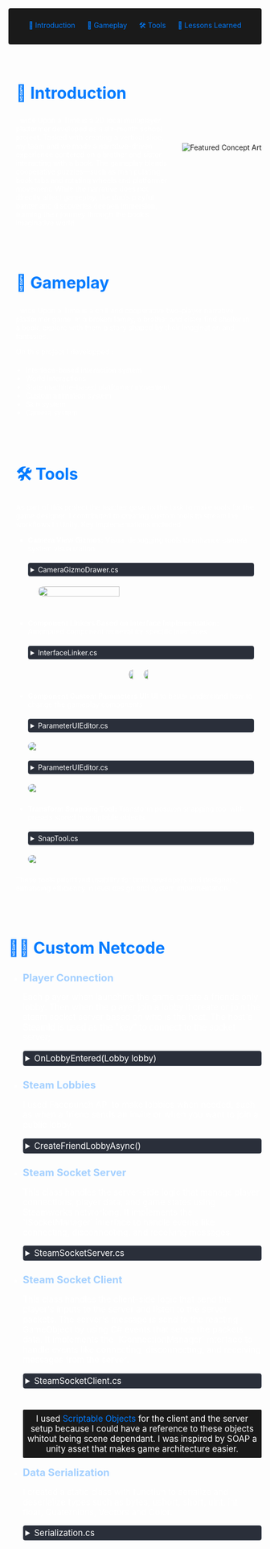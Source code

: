 <!-- Summary Section with Navigation -->

<div style="background:rgb(26, 26, 26); padding: 1.5rem; margin-bottom: 2rem; border-radius: 4px; text-align: center;">
<a href="#introduction" style="color: #007bff; text-decoration: none; margin: 0 10px;">🌟 Introduction </a>
<a href="#game" style="color: #007bff; text-decoration: none; margin: 0 10px;">👾 Gameplay </a>
<a href="#tools" style="color: #007bff; text-decoration: none; margin: 0 10px;">🛠️ Tools </a>
<a href="#lesson" style="color: #007bff; text-decoration: none; margin: 0 10px;">📌 Lessons Learned </a>

</div>

<!-- Main Content with Anchor -->
<div id="introduction" style="display: flex; align-items: center; margin: 2rem 0;">
    <div style="flex: 1; padding: 0 15px; color: #fff;">
        <h2 style="font-size: 2rem; color: #007bff;">🌟 Introduction</h2>
        <p>
            Twice Upon a Time is a 2D local multiplayer platformer developed as a six-month school project. Tasked with creating a vertical slice, my team and we made a narrative-driven experience centered on a brother and sister interacting with a book. The gameplay blends cooperative puzzles—such as manipulating book tabs and rotating wheels and platformer movement. While the narrative does not directly affect gameplay, the duo’s playful banter and discoveries deepen immersion, framing their journey through the book’s imaginative world.
        </p>
    </div>
    <img src="https://i.imgur.com/dNOutQa.png" 
         alt="Featured Concept Art" 
         style="margin-left: 12px;">
</div>


<div id="game" style="display: flex; align-items: center; margin: 2rem 0;">
    <div style="flex: 1; padding: 0 15px; color: #fff;">
        <h2 style="font-size: 2rem; color: #007bff;">👾 Gameplay</h2>
        <p>
            Twice Upon a Time is a chill and cooperative two-player narrative platformer game.
            In a broken family, a brother and sister find shelter in a book, explore with them a story shaped by their imagination and fantasies.
        </p>
        <p>
            <p style="margin-bottom: 1.2rem;">
                 On this project I developped :
            <ul style="margin-top: 0.5rem; padding-left: 1.2rem;">
            <li>Interface-based interaction system</li>
            <li>World interactions</li>
            <li>State machine-based platformer movement</li>
            <li>Custom animation system</li>
            <li>Skin system </li>
            <li>Camera system</li>
        </ul>
        </p>
    </div>
</div>


<div id="tools" style="display: flex; align-items: center; margin: 2rem 0;">
    <div style="flex: 1; padding: 0 15px; color: #fff;">
        <h2 style="font-size: 2rem; color: #007bff;">🛠️ Tools</h2>
        <p>
            As part of this project the teacher gave us the task to make tools for the game designer. I contributed to creating custom tools to streamline workflows in Unity. Key implementations included:
        </p>
        <ul style="margin-top: 0.5rem;">
            <li style="margin-bottom: 1.5rem;">
                <div style="display: flex; flex-direction: column; gap: 10px;">
                    <div>
                        <strong>Camera View Gizmos:</strong> Visual debugging tools to enhance camera system visualization
                    </div>
                    <details style="margin: 10px 0; border: 1px solid #3d4450; border-radius: 4px;">
                        <summary style="cursor: pointer; padding: 4px; background-color: #2a2f3a; color: #fff;">
                            CameraGizmoDrawer.cs
                        </summary>
                        <div style="background-color: #1a1a1a; border-radius: 0 0 4px 4px;">
<div>

    [ExecuteInEditMode]
    public class CameraGizmoDrawer : MonoBehaviour {
        public Color frustumColor = Color.cyan;
        public float size = 0.3f;
        
        void OnDrawGizmos() {
            Gizmos.color = frustumColor;
            Gizmos.matrix = transform.localToWorldMatrix;
            Gizmos.DrawFrustum(Vector3.zero, 60f, size, 0.1f, 1f);
        }
    }

</div>
                        </div>
                    </details>
                    <img src="https://i.imgur.com/wylx2ky.jpeg" 
                         style="float: right; margin: 0 0 20px 20px; width: 60%; height: 60%; border-radius: 10px;">
                </div>
            </li>
            <li style="margin-bottom: 1.5rem;">
                <div style="display: flex; flex-direction: column; gap: 10px;">
                    <div>
                        <strong>Component Linkers Based on Interface Implementation:</strong> Automated component retrieval for specific interfaces
                    </div>
                    <details style="margin: 10px 0; border: 1px solid #3d4450; border-radius: 4px;">
                        <summary style="cursor: pointer; padding: 4px; background-color: #2a2f3a; color: #fff;">
                            InterfaceLinker.cs
                        </summary>
                        <div style="background-color: #1a1a1a; border-radius: 0 0 4px 4px;">
<div>

    public static class InterfaceLinker {
        public static T FindInterface<T>() where T : class {
            MonoBehaviour[] allObjects = Object.FindObjectsOfType<MonoBehaviour>();
            foreach(MonoBehaviour obj in allObjects) {
                if(obj is T interfaceObj) {
                    return interfaceObj as T;
                }
            }
            return null;
        }
    }

</div>
                        </div>
                    </details>
                    <div style="display: flex; gap: 10px; margin: auto;">
                        <img src="https://i.imgur.com/KwcJC4U.jpeg" style="width: 45%; height: auto; border-radius: 12px;">
                        <img src="https://i.imgur.com/Qksykf1.jpeg" style="width: 45%; height: auto; border-radius: 12px;">
                    </div>
                </div>
            </li>
            <li style="margin-bottom: 1.5rem;">
                <div style="display: flex; flex-direction: column; gap: 10px;">
                    <div>
                        <strong>Component Custom Parameters UI:</strong> UI to better understand how to change the gameplay components
                    </div>
                    <details style="margin: 10px 0; border: 1px solid #3d4450; border-radius: 4px;">
                        <summary style="cursor: pointer; padding: 4px; background-color: #2a2f3a; color: #fff;">
                            ParameterUIEditor.cs
                        </summary>
                        <div style="background-color: #1a1a1a; border-radius: 0 0 4px 4px;">
<div>

    [CustomEditor(typeof(GameComponent))]
    public class ParameterUIEditor : Editor {
        public override void OnInspectorGUI() {
            serializedObject.Update();
            
            EditorGUILayout.LabelField("Custom Parameters", EditorStyles.boldLabel);
            EditorGUILayout.PropertyField(serializedObject.FindProperty("damage"));
            EditorGUILayout.PropertyField(serializedObject.FindProperty("cooldown"));
            
            serializedObject.ApplyModifiedProperties();
        }
    }

</div>
                        </div>
                    </details>
                    <img src="https://i.imgur.com/6Q3vO5Z.gif" style="max-width: 100%; border-radius: 12px;">
                    <details style="margin: 10px 0; border: 1px solid #3d4450; border-radius: 4px;">
                        <summary style="cursor: pointer; padding: 4px; background-color: #2a2f3a; color: #fff;">
                            ParameterUIEditor.cs
                        </summary>
                        <div style="background-color: #1a1a1a; border-radius: 0 0 4px 4px;">
<div>

    [CustomEditor(typeof(GameComponent))]
    public class ParameterUIEditor : Editor {
        public override void OnInspectorGUI() {
            serializedObject.Update();
            
            EditorGUILayout.LabelField("Custom Parameters", EditorStyles.boldLabel);
            EditorGUILayout.PropertyField(serializedObject.FindProperty("damage"));
            EditorGUILayout.PropertyField(serializedObject.FindProperty("cooldown"));
            
            serializedObject.ApplyModifiedProperties();
        }
    }

</div>
                        </div>
                    </details>
                    <img src="https://i.imgur.com/udv03C5.gif" style="max-width: 100%; border-radius: 12px;">
                </div>
            </li>
            <li style="margin-bottom: 1.5rem;">
                <div style="display: flex; flex-direction: column; gap: 10px;">
                    <div>
                        <strong>Transform Snapping Tool:</strong> Transform position snapping tool with presets stored in scriptable objects
                    </div>
                    <details style="margin: 10px 0; border: 1px solid #3d4450; border-radius: 4px;">
                        <summary style="cursor: pointer; padding: 4px; background-color: #2a2f3a; color: #fff;">
                            SnapTool.cs
                        </summary>
                        <div style="background-color: #1a1a1a; border-radius: 0 0 4px 4px;">
<div>

    public class SnapTool : MonoBehaviour {
        public SnapPreset preset;
        
        public void SnapTransform() {
            transform.position = preset.RoundToGrid(transform.position);
        }
    }
    
    [CreateAssetMenu]
    public class SnapPreset : ScriptableObject {
        public float gridSize = 1f;
        
        public Vector3 RoundToGrid(Vector3 input) {
            return new Vector3(
                Mathf.Round(input.x / gridSize) * gridSize,
                Mathf.Round(input.y / gridSize) * gridSize,
                Mathf.Round(input.z / gridSize) * gridSize
            );
        }
    }

</div>
                        </div>
                    </details>
                    <img src="https://i.imgur.com/mdIcTNo.gif" style="max-width: 100%; border-radius: 12px;">
                </div>
            </li>
        </ul>
        <p>
            These tools prioritized usability for both developers and designers, enhancing efficiency in level design and system implementation.
        </p>
    </div>
</div>


<div id="network" style="display: flex; align-items: center; margin: 2rem 0;">
    <div style="flex: 1; color: #fff;">
        <h2 style="font-size: 2rem; color: #007bff;">👨‍💻 Custom Netcode</h2>
        <ul style="font-size: 120%;">
        <li style= "padding-bottom: 15px">
                <span style="color:rgb(164, 208, 255); font-weight: bold;  font-size: 120%">Player Connection</span>
                <p>
                    Each player when launching the game create a friends only lobby. Then when the player join a lobby it create or join the steam socket server based on who is the host. The host's SteamId is used as the "key" to connect to the socket server;
                </p>
                    <details style="margin: 10px 0; border: 1px solid #3d4450; border-radius: 4px;">
        <summary style="cursor: pointer; padding: 4px; background-color: #2a2f3a; color: #fff;">
            OnLobbyEntered(Lobby lobby)
        </summary>
        <div style="background-color: #1a1a1a; border-radius: 0 0 4px 4px;">
<div>

    private void OnLobbyEntered(Lobby lobby)
    {
        "Lobby Entered".Log();
        if (connectionManager != null)
        {
            connectionManager.Close();
        }

        if (socketManager != null)
        {
            socketManager.Close();
        }

        currentLobby = lobby;

        if (lobby.Owner.Id == SteamClient.SteamId)
        {
            socketManager = SteamNetworkingSockets.CreateRelaySocket(0, server);
            server.ResetPlayers();
        }
        connectionManager = SteamNetworkingSockets.ConnectRelay(lobby.Owner.Id, 0, client);
    }

</div>
                </details>
            </li>
            <li style= "padding-bottom: 15px">
                <span style="color:rgb(164, 208, 255); font-weight: bold;  font-size: 120%">Steam Lobbies</span>
                <p>
                    I used Facepunch API to make lobbies when needed, such as when a friend sends an invite or when you want to join a public lobby.
                </p>
                    <details style="margin: 10px 0; border: 1px solid #3d4450; border-radius: 4px;">
        <summary style="cursor: pointer; padding: 4px; background-color: #2a2f3a; color: #fff;">
            CreateFriendLobbyAsync()
        </summary>
        <div style="background-color: #1a1a1a; border-radius: 0 0 4px 4px;">
<div>

    public async void CreateFriendLobbyAsync()
    {
        try
        {
            var createLobbyResult = await SteamMatchmaking.CreateLobbyAsync(maxPlayer);
            if (createLobbyResult.HasValue)
            {
                currentLobby = createLobbyResult.Value;

                currentLobby.SetFriendsOnly();
                currentLobby.SetJoinable(true);
            }
            else
            {
                Debug.LogError("Failed to create lobby.");
            }
        }
        catch (System.Exception ex)
        {
            Debug.LogError($"Error creating lobby: {ex.Message}");
        }
    }

</div>
                </details>
            </li>
            <li style= "padding-bottom: 15px">
    <span style="color:rgb(164, 208, 255); font-weight: bold;  font-size: 120%">Steam Socket Server</span>
    <p>
        This class handles the server-side logic that manage player connections, player data, and game states using Steamworks networking. It implements the `ISocketManager` interface to handle events like connecting, disconnecting, and receiving messages.
    </p>
    <details style="margin: 10px 0; border: 1px solid #3d4450; border-radius: 4px;">
        <summary style="cursor: pointer; padding: 4px; background-color: #2a2f3a; color: #fff;">
            SteamSocketServer.cs
        </summary>
        <div style="background-color: #1a1a1a; border-radius: 0 0 4px 4px;">
<div>

    [CreateAssetMenu(fileName = "SteamSocketServer", menuName = "ScriptableObjects/SteamSocketServer", order = 1)]
    public class SteamSocketServer : ScriptableObject, ISocketManager
    {
        [SerializeField] float waitBeforeStart = 3f;
        static int globalPlayerCount = 0;
        Awaitable waitBegin = null;

        static Dictionary&lt;Connection, PlayerData&gt; players = new();

        public void ResetPlayers()
        {
            players.Clear();
        }

        public void OnConnecting(Connection connection, ConnectionInfo info)
        {
            connection.Accept();
            "Client Try To Connect".Log();
        }

        public void OnConnected(Connection connection, ConnectionInfo info)
        {
            "Client is Connected".Log();

            PlayerData playerData = new PlayerData();
            playerData.connection = connection;
            playerData.steamId = info.Identity.SteamId;
            playerData.playerNum = globalPlayerCount;
            players.Add(connection, playerData);
            globalPlayerCount++;

            if (players.Count != SteamManager.instance.maxPlayer) return;

            globalPlayerCount = 0;
            bigGrid = new();
            bigGrid.Clear();
            for (int i = 0; i < 9; i++)
            {
                bigGrid.Add(new SmallGrid());
            }
            waitForAllType = true;

            foreach (var player in players.Keys)
            {
                PacketBuilder.SendPacket(new LoadScene(2), player, SendType.Reliable);
            }
        }

        public void OnDisconnected(Connection connection, ConnectionInfo info)
        {
            connection.Close();
            "Client Disconnected".Log();
        }

        public void OnMessage(Connection connection, NetIdentity identity, IntPtr data, int size, long messageNum, long recvTime, int channel)
        {
            "Server Receive Packet".Log();
            byte[] byteArray = new byte[size];
            Marshal.Copy(data, byteArray, 0, size);
            int offset = 0;
            Opcode opcode = (Opcode)Serialization.DeserializeU16(byteArray, ref offset);
            switch (opcode)
            {
                case Opcode.Message:
                    {
                        MessagePacket packet = MessagePacket.Deserialize<MessagePacket>(byteArray, ref offset);
                        packet.messsage.Log();
                        break;
                    }
                case Opcode.Ready:
                    {
                        if (players.TryGetValue(connection, out PlayerData player))
                        {
                            player.isReady = true;
                            foreach (var playerConnection in players.Keys)
                            {
                                PacketBuilder.SendPacket(new Ready(player.playerNum), playerConnection, SendType.Reliable);
                            }
                        }
                        CheckToStart();
                        break;
                    }
                case Opcode.CancelReady:
                    {
                        if (players.TryGetValue(connection, out PlayerData player))
                        {
                            player.isReady = false;
                            foreach (var playerConnection in players.Keys)
                            {
                                PacketBuilder.SendPacket(new CancelReady(player.playerNum), playerConnection, SendType.Reliable);
                            }
                            CheckToStart();
                        }
                        break;
                    }
                case Opcode.Play:
                    {
                        if (players.TryGetValue(connection, out PlayerData player))
                        {
                            PlayClient playTurnPacket = PlayClient.Deserialize&lt;PlayClient&gt;(byteArray, ref offset);
                            HandleTurnPakcet(player, playTurnPacket.pos, playTurnPacket.bigPos);
                        }
                        break;
                    }
            }
        }
    }
</div>
        </div>
    </details>
</li>
<li style= "padding-bottom: 15px">
    <span style="color:rgb(164, 208, 255); font-weight: bold;  font-size: 120%">Steam Socket Client</span>
    <p>
        This class handles the client-side logic that send the player's inputs to the server and listen to the server packets. The server's message is send to the reacting GameObject by using C# events that sends the packets data. It implements the `IConnectionManager` interface to handle events like connecting, disconnecting, and receiving messages from the server.
    </p>
    <details style="margin: 10px 0; border: 1px solid #3d4450; border-radius: 4px;">
        <summary style="cursor: pointer; padding: 4px; background-color: #2a2f3a; color: #fff;">
            SteamSocketClient.cs
        </summary>
        <div style="background-color: #1a1a1a; border-radius: 0 0 4px 4px;">
<div>

    [CreateAssetMenu(fileName = "SteamSocketClient", menuName = "ScriptableObjects/SteamSocketClient", order = 1)]
    public class SteamSocketClient : ScriptableObject, IConnectionManager
    {
        public int firstTurn = -1;
        public int playerNum = 0;

        public event Action<int, int, int> playTurn;
        public event Action activateAll;
        public event Action<int> activateSpecified;
        public event Action<int, int> smallWin;
        public event Action<int, float,float> timeUpdate;

        public void OnConnected(ConnectionInfo info)
        {

        }

        public void OnConnecting(ConnectionInfo info)
        {

        }

        public void OnDisconnected(ConnectionInfo info)
        {

        }

        public void OnMessage(IntPtr data, int size, long messageNum, long recvTime, int channel)
        {
            byte[] byteArray = new byte[size];
            Marshal.Copy(data, byteArray, 0, size);
            int offset = 0;
            Opcode opcode = (Opcode)Serialization.DeserializeU16(byteArray, ref offset);
            switch (opcode)
            {
                case Opcode.Message:
                    MessagePacket messagePacket = MessagePacket.Deserialize<MessagePacket>(byteArray, ref offset);
                    messagePacket.messsage.Log();
                    break;
                case Opcode.LoadScene:
                    LoadScene loadScenepacket = LoadScene.Deserialize<LoadScene>(byteArray, ref offset);
                    SceneManager.LoadScene(loadScenepacket.scene);
                    break;
                case Opcode.Ready:
                    Ready readypacket = Ready.Deserialize<Ready>(byteArray, ref offset);
                    SteamManager.instance.Ready(readypacket.playerNum);
                    break;
                case Opcode.CancelReady:
                    CancelReady cancelReadypacket = CancelReady.Deserialize<CancelReady>(byteArray, ref offset);
                    SteamManager.instance.CancelReady(cancelReadypacket.playerNum);
                    break;
                case Opcode.InitGame:
                    InitGame initGame = InitGame.Deserialize<InitGame>(byteArray, ref offset);
                    firstTurn = initGame.firstTurn;
                    playerNum = initGame.playerNum;
                    SceneManager.LoadScene(1);
                    break;
                case Opcode.PlayTurn:
                    PlayTurn playTurnPacket = PlayTurn.Deserialize<PlayTurn>(byteArray, ref offset);
                    playTurn?.Invoke(playTurnPacket.playerNum, playTurnPacket.posBig, playTurnPacket.posSmall);
                    timeUpdate?.Invoke(playTurnPacket.playerNum,playTurnPacket.time0,playTurnPacket.time1);
                    break;
                case Opcode.ActivateAll:
                    activateAll?.Invoke();
                    break;
                case Opcode.ActivateSpe:
                    ActivateSpecified activateSpecifiedPacket = ActivateSpecified.Deserialize<ActivateSpecified>(byteArray, ref offset);
                    activateSpecified?.Invoke(activateSpecifiedPacket.pos);
                    break;
                case Opcode.SmallWin:
                    SmallWin smallWinPacket = SmallWin.Deserialize<SmallWin>(byteArray, ref offset);
                    smallWin?.Invoke(smallWinPacket.bigPos, smallWinPacket.playerNum);
                    break;


            }
        }
    }
</div>
        </div>
    </details>
</li>

<p style="background:rgb(26, 26, 26); padding: 0.5rem; margin-bottom: 1rem; border-radius: 2px; text-align: center;" >
        I used <span style="color: #007bff"> Scriptable Objects</span> for the client and the server setup because I could have a reference to these objects whitout being scene dependant. I was inspired by SOAP a unity asset that makes game architecture easier.
    </p>
            <li style= "padding-bottom: 15px">
                <span style="color:rgb(164, 208, 255); font-weight: bold; font-size: 120%">Data Serialization</span>
                <p>
                    I created a static class with functiun to serialize and deserialize types such as bytes, ushort, short, uint, int, float, Quaternions, Vectors and Color.
                </p>
                    <details style="margin: 10px 0; border: 1px solid #3d4450; border-radius: 4px;">
        <summary style="cursor: pointer; padding: 4px; background-color: #2a2f3a; color: #fff;">
            Serialization.cs
        </summary>
        <div style="background-color: #1a1a1a; border-radius: 0 0 4px 4px;">
<div>

    public static class Serialization
    {
        public static void SerializeColor(List<byte> byteArray, Color value)
        {
            SerializeU8(byteArray, (byte)(value.r));
            SerializeU8(byteArray, (byte)(value.g));
            SerializeU8(byteArray, (byte)(value.b));
            SerializeU8(byteArray, (byte)(value.a));
        }

        public static Color DeserializeColor(byte[] byteArray, ref int offset)
        {
            byte r = DeserializeU8(byteArray, ref offset);
            byte g = DeserializeU8(byteArray, ref offset);
            byte b = DeserializeU8(byteArray, ref offset);
            byte a = DeserializeU8(byteArray, ref offset);

            return new Color(r, g, b, a);
        }

        public static void SerializeVector3(List<byte> byteArray, Vector3 value)
        {
            SerializeF32(byteArray, value.x);
            SerializeF32(byteArray, value.y);
            SerializeF32(byteArray, value.z);
        }

        public static Vector3 DeserializeVector3(byte[] byteArray, ref int offset)
        {
            Vector3 result;
            result.x = DeserializeF32(byteArray, ref offset);
            result.y = DeserializeF32(byteArray, ref offset);
            result.z = DeserializeF32(byteArray, ref offset);
            return result;
        }

        public static void SerializeVector2(List<byte> byteArray, Vector2 value)
        {
            SerializeF32(byteArray, value.x);
            SerializeF32(byteArray, value.y);
        }

        public static Vector2 DeserializeVector2(byte[] byteArray, ref int offset)
        {
            Vector2 result;
            result.x = DeserializeF32(byteArray, ref offset);
            result.y = DeserializeF32(byteArray, ref offset);
            return result;
        }

        public static void SerializeQuaternion(List<byte> byteArray, Quaternion value)
        {
            SerializeF32(byteArray, value.x);
            SerializeF32(byteArray, value.y);
            SerializeF32(byteArray, value.z);
            SerializeF32(byteArray, value.w);
        }

        public static Quaternion DeserializeQuaternion(byte[] byteArray, ref int offset)
        {
            Quaternion result;
            result.x = DeserializeF32(byteArray, ref offset);
            result.y = DeserializeF32(byteArray, ref offset);
            result.z = DeserializeF32(byteArray, ref offset);
            result.w = DeserializeF32(byteArray, ref offset);
            return result;
        }

        public static void SerializeF32(List<byte> byteArray, float value)
        {
            int intRepresentation = BitConverter.ToInt32(BitConverter.GetBytes(value), 0);
            SerializeI32(byteArray, intRepresentation);
        }

        public static float DeserializeF32(byte[] byteArray, ref int offset)
        {
            int intRepresentation = DeserializeI32(byteArray, ref offset);
            return BitConverter.ToSingle(BitConverter.GetBytes(intRepresentation), 0);
        }

        public static void SerializeI8(List<byte> byteArray, sbyte value)
        {
            SerializeU8(byteArray, (byte)value);
        }

        public static sbyte DeserializeI8(byte[] byteArray, ref int offset)
        {
            return (sbyte)DeserializeU8(byteArray, ref offset);
        }

        public static void SerializeI16(List<byte> byteArray, short value)
        {
            SerializeU16(byteArray, (ushort)value);
        }

        public static short DeserializeI16(byte[] byteArray, ref int offset)
        {
            short value = BitConverter.ToInt16(byteArray, offset);
            offset += sizeof(short);
            return IPAddress.NetworkToHostOrder(value);
        }

        public static void SerializeI32(List<byte> byteArray, int value)
        {
            SerializeU32(byteArray, (uint)value);
        }

        public static int DeserializeI32(byte[] byteArray, ref int offset)
        {
            int value = BitConverter.ToInt32(byteArray, offset);
            offset += sizeof(int);
            return IPAddress.NetworkToHostOrder(value);
        }

        public static void SerializeU8(List<byte> byteArray, byte value)
        {
            byteArray.Add(value);
        }

        public static byte DeserializeU8(byte[] byteArray, ref int offset)
        {
            byte value = byteArray[offset];
            offset += sizeof(byte);
            return value;
        }

        public static void SerializeU16(List<byte> byteArray, ushort value)
        {
            value = (ushort)IPAddress.HostToNetworkOrder((short)value);
            byteArray.AddRange(BitConverter.GetBytes(value));
        }

        public static ushort DeserializeU16(byte[] byteArray, ref int offset)
        {
            ushort value = BitConverter.ToUInt16(byteArray, offset);
            offset += sizeof(ushort);
            return (ushort)IPAddress.NetworkToHostOrder((short)value);
        }

        public static void SerializeU32(List<byte> byteArray, uint value)
        {
            value = (uint)IPAddress.HostToNetworkOrder((int)value);
            byteArray.AddRange(BitConverter.GetBytes(value));
        }

        public static uint DeserializeU32(byte[] byteArray, ref int offset)
        {
            uint value = BitConverter.ToUInt32(byteArray, offset);
            offset += sizeof(uint);
            return (uint)IPAddress.NetworkToHostOrder((int)value);
        }

        public static void SerializeString(List<byte> byteArray, string value)
        {
            SerializeU32(byteArray, (uint)value.Length);
            byteArray.AddRange(Encoding.UTF8.GetBytes(value));
        }

        public static string DeserializeString(byte[] byteArray, ref int offset)
        {
            uint length = DeserializeU32(byteArray, ref offset);
            string value = Encoding.UTF8.GetString(byteArray, offset, (int)length);
            offset += (int)length;
            return value;
        }
    }

</div>
                </details>
            </li>
        </ul>
    </div>
</div>